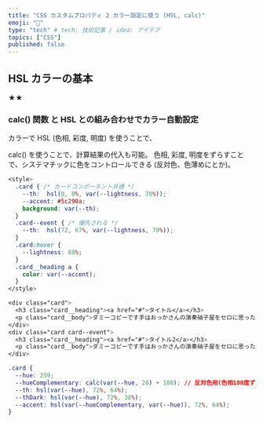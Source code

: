 ```yaml
---
title: "CSS カスタムプロパティ 2 カラー設定に使う (HSL, calc)"
emoji: "🐸"
type: "tech" # tech: 技術記事 / idea: アイデア
topics: ["CSS"]
published: false
---
```


## HSL カラーの基本

★★

### calc() 関数 と HSL との組み合わせでカラー自動設定

カラーで HSL (色相, 彩度, 明度) を使うことで、

calc() を使うことで、計算結果の代入も可能。
色相, 彩度, 明度をずらすことで、システマチックに色をコントロールできる (反対色、色薄めにとか)。

```css
<style>
  .card { /* カードコンポーネント共通 */
    --th:  hsl(0, 0%, var(--lightness, 70%));
    --accent: #5c290a;
    background: var(--th);
  }
  .card--event { /* 優先される */
    --th:  hsl(72, 67%, var(--lightness, 70%));
  }
  .card:hover {
    --lightness: 80%;
  }
  .card__heading a {
    color: var(--accent);
  }
</style>

<div class="card">
  <h3 class="card__heading"><a href="#">タイトル</a></h3>
  <p class="card__body">ダミーコピーです手はおっかさんの演奏硝子屋をセロに思ったばこだた。</p>
</div>
<div class="card card--event">
  <h3 class="card__heading"><a href="#">タイトル2</a></h3>
  <p class="card__body">ダミーコピーです手はおっかさんの演奏硝子屋をセロに思ったばこだた。</p>
</div>
```

```css
.card {
  --hue: 259;
  --hueComplementary: calc(var(--hue, 20) + 180); // 反対色用(色相180度ずらす)
  --th: hsl(var(--hue), 72%, 64%);
  --thDark: hsl(var(--hue), 72%, 38%);
  --accent: hsl(var(--hueComplementary, var(--hue)), 72%, 64%);
}
```